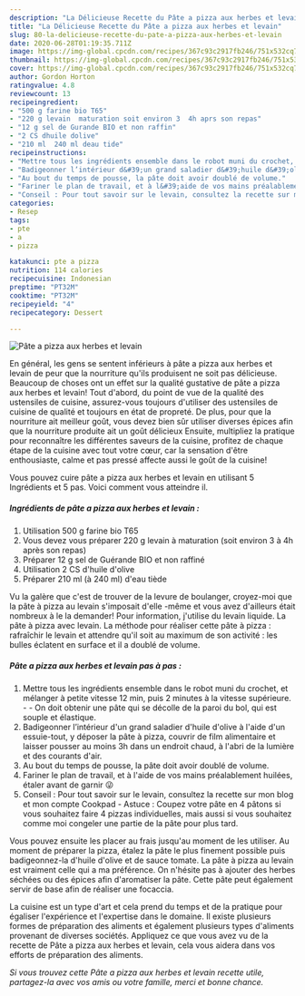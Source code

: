 ```yaml
---
description: "La Délicieuse Recette du Pâte a pizza aux herbes et levain"
title: "La Délicieuse Recette du Pâte a pizza aux herbes et levain"
slug: 80-la-delicieuse-recette-du-pate-a-pizza-aux-herbes-et-levain
date: 2020-06-28T01:19:35.711Z
image: https://img-global.cpcdn.com/recipes/367c93c2917fb246/751x532cq70/pate-a-pizza-aux-herbes-et-levain-photo-principale-de-la-recette.jpg
thumbnail: https://img-global.cpcdn.com/recipes/367c93c2917fb246/751x532cq70/pate-a-pizza-aux-herbes-et-levain-photo-principale-de-la-recette.jpg
cover: https://img-global.cpcdn.com/recipes/367c93c2917fb246/751x532cq70/pate-a-pizza-aux-herbes-et-levain-photo-principale-de-la-recette.jpg
author: Gordon Horton
ratingvalue: 4.8
reviewcount: 13
recipeingredient:
- "500 g farine bio T65"
- "220 g levain  maturation soit environ 3  4h aprs son repas"
- "12 g sel de Gurande BIO et non raffin"
- "2 CS dhuile dolive"
- "210 ml  240 ml deau tide"
recipeinstructions:
- "Mettre tous les ingrédients ensemble dans le robot muni du crochet, et mélanger à petite vitesse 12 min, puis 2 minutes à la vitesse supérieure.   On doit obtenir une pâte qui se décolle de la paroi du bol, qui est souple et élastique."
- "Badigeonner l’intérieur d&#39;un grand saladier d&#39;huile d&#39;olive à l&#39;aide d&#39;un essuie-tout, y déposer la pâte à pizza, couvrir de film alimentaire et laisser pousser au moins 3h dans un endroit chaud, à l&#39;abri de la lumière et des courants d&#39;air."
- "Au bout du temps de pousse, la pâte doit avoir doublé de volume."
- "Fariner le plan de travail, et à l&#39;aide de vos mains préalablement huilées, étaler avant de garnir 😜"
- "Conseil : Pour tout savoir sur le levain, consultez la recette sur mon blog et mon compte Cookpad Astuce : Coupez votre pâte en 4 pâtons si vous souhaitez faire 4 pizzas individuelles, mais aussi si vous souhaitez comme moi congeler une partie de la pâte pour plus tard."
categories:
- Resep
tags:
- pte
- a
- pizza

katakunci: pte a pizza 
nutrition: 114 calories
recipecuisine: Indonesian
preptime: "PT32M"
cooktime: "PT32M"
recipeyield: "4"
recipecategory: Dessert

---
```



![Pâte a pizza aux herbes et levain](https://img-global.cpcdn.com/recipes/367c93c2917fb246/751x532cq70/pate-a-pizza-aux-herbes-et-levain-photo-principale-de-la-recette.jpg)

En général, les gens se sentent inférieurs à pâte a pizza aux herbes et levain de peur que la nourriture qu'ils produisent ne soit pas délicieuse. Beaucoup de choses ont un effet sur la qualité gustative de pâte a pizza aux herbes et levain! Tout d'abord, du point de vue de la qualité des ustensiles de cuisine, assurez-vous toujours d'utiliser des ustensiles de cuisine de qualité et toujours en état de propreté. De plus, pour que la nourriture ait meilleur goût, vous devez bien sûr utiliser diverses épices afin que la nourriture produite ait un goût délicieux Ensuite, multipliez la pratique pour reconnaître les différentes saveurs de la cuisine, profitez de chaque étape de la cuisine avec tout votre cœur, car la sensation d'être enthousiaste, calme et pas pressé affecte aussi le goût de la cuisine!

<!--inarticleads1-->

Vous pouvez cuire pâte a pizza aux herbes et levain en utilisant 5 Ingrédients et 5 pas. Voici comment vous atteindre il.

##### Ingrédients de pâte a pizza aux herbes et levain :

1. Utilisation 500 g farine bio T65
1. Vous devez vous préparer 220 g levain à maturation (soit environ 3 à 4h après son repas)
1. Préparer 12 g sel de Guérande BIO et non raffiné
1. Utilisation 2 CS d&#39;huile d&#39;olive
1. Préparer 210 ml (à 240 ml) d&#39;eau tiède


Vu la galère que c&#39;est de trouver de la levure de boulanger, croyez-moi que la pâte à pizza au levain s&#39;imposait d&#39;elle -même et vous avez d&#39;ailleurs était nombreux à le la demander! Pour information, j&#39;utilise du levain liquide. La pâte à pizza avec levain. La méthode pour réaliser cette pâte à pizza : rafraîchir le levain et attendre qu&#39;il soit au maximum de son activité : les bulles éclatent en surface et il a doublé de volume. 

<!--inarticleads2-->

##### Pâte a pizza aux herbes et levain pas à pas :

1. Mettre tous les ingrédients ensemble dans le robot muni du crochet, et mélanger à petite vitesse 12 min, puis 2 minutes à la vitesse supérieure.  -  - On doit obtenir une pâte qui se décolle de la paroi du bol, qui est souple et élastique.
1. Badigeonner l’intérieur d&#39;un grand saladier d&#39;huile d&#39;olive à l&#39;aide d&#39;un essuie-tout, y déposer la pâte à pizza, couvrir de film alimentaire et laisser pousser au moins 3h dans un endroit chaud, à l&#39;abri de la lumière et des courants d&#39;air.
1. Au bout du temps de pousse, la pâte doit avoir doublé de volume.
1. Fariner le plan de travail, et à l&#39;aide de vos mains préalablement huilées, étaler avant de garnir 😜
1. Conseil : Pour tout savoir sur le levain, consultez la recette sur mon blog et mon compte Cookpad - Astuce : Coupez votre pâte en 4 pâtons si vous souhaitez faire 4 pizzas individuelles, mais aussi si vous souhaitez comme moi congeler une partie de la pâte pour plus tard.


Vous pouvez ensuite les placer au frais jusqu&#39;au moment de les utiliser. Au moment de préparer la pizza, étalez la pâte le plus finement possible puis badigeonnez-la d&#39;huile d&#39;olive et de sauce tomate. La pâte à pizza au levain est vraiment celle qui a ma préférence. On n&#39;hésite pas à ajouter des herbes séchées ou des épices afin d&#39;aromatiser la pâte. Cette pâte peut également servir de base afin de réaliser une focaccia. 

<!--inarticleads1-->

<p>
La cuisine est un type d'art et cela prend du temps et de la pratique pour égaliser l'expérience et l'expertise dans le domaine. Il existe plusieurs formes de préparation des aliments et également plusieurs types d'aliments provenant de diverses sociétés. Appliquez ce que vous avez vu de la recette de Pâte a pizza aux herbes et levain, cela vous aidera dans vos efforts de préparation des aliments.
</p>

<p>
<i>Si vous trouvez cette Pâte a pizza aux herbes et levain recette utile, partagez-la avec vos amis ou votre famille, merci et bonne chance.</i>
</p>
